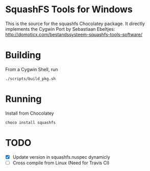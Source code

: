 # SquashFS Tools for Windows

This is the source for the squashfs Chocolatey package.  It directly implements the Cygwin Port by Sebastiaan Ebeltjes:
http://domoticx.com/bestandssysteem-squashfs-tools-software/

# Building
From a Cygwin Shell, run
```
./scripts/build_pkg.sh
```

# Running
Install from Chocolatey
```
choco install squashfs
```

# TODO
- [x] Update version in squashfs.nuspec dynamicly
- [ ] Cross compile from Linux (Need for Travis CI)

